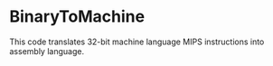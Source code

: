 # BinaryToMachine
This code translates 32-bit machine language MIPS instructions into assembly language.
